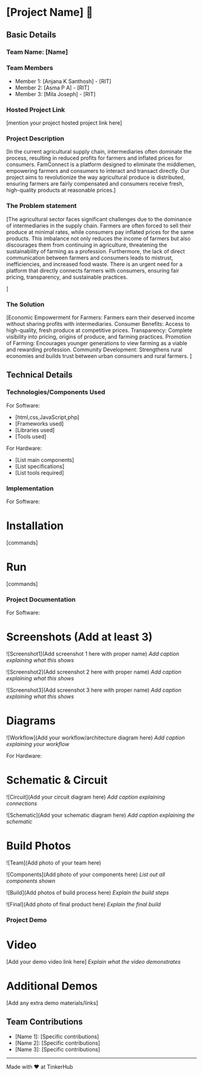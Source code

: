 # [Project Name] 🎯


## Basic Details
### Team Name: [Name]


### Team Members
- Member 1: [Anjana K Santhosh] - [RIT]
- Member 2: [Asma P A] - [RIT]
- Member 3: [Mila Joseph] - [RIT]

### Hosted Project Link
[mention your project hosted project link here]

### Project Description
[In the current agricultural supply chain, intermediaries often dominate the process, resulting in reduced profits for farmers and inflated prices for consumers. FamConnect is a platform designed to eliminate the middlemen, empowering farmers and consumers to interact and transact directly. Our project aims to revolutionize the way agricultural produce is distributed, ensuring farmers are fairly compensated and consumers receive fresh, high-quality products at reasonable prices.]

### The Problem statement
[The agricultural sector faces significant challenges due to the dominance of intermediaries in the supply chain. Farmers are often forced to sell their produce at minimal rates, while consumers pay inflated prices for the same products. This imbalance not only reduces the income of farmers but also discourages them from continuing in agriculture, threatening the sustainability of farming as a profession. Furthermore, the lack of direct communication between farmers and consumers leads to mistrust, inefficiencies, and increased food waste. There is an urgent need for a platform that directly connects farmers with consumers, ensuring fair pricing, transparency, and sustainable practices.

]

### The Solution
[Economic Empowerment for Farmers: Farmers earn their deserved income without sharing profits with intermediaries.
Consumer Benefits: Access to high-quality, fresh produce at competitive prices.
Transparency: Complete visibility into pricing, origins of produce, and farming practices.
Promotion of Farming: Encourages younger generations to view farming as a viable and rewarding profession.
Community Development: Strengthens rural economies and builds trust between urban consumers and rural farmers.
]

## Technical Details
### Technologies/Components Used
For Software:
- [html,css,JavaScript,php]
- [Frameworks used]
- [Libraries used]
- [Tools used]

For Hardware:
- [List main components]
- [List specifications]
- [List tools required]

### Implementation
For Software:
# Installation
[commands]

# Run
[commands]

### Project Documentation
For Software:

# Screenshots (Add at least 3)
![Screenshot1](Add screenshot 1 here with proper name)
*Add caption explaining what this shows*

![Screenshot2](Add screenshot 2 here with proper name)
*Add caption explaining what this shows*

![Screenshot3](Add screenshot 3 here with proper name)
*Add caption explaining what this shows*

# Diagrams
![Workflow](Add your workflow/architecture diagram here)
*Add caption explaining your workflow*

For Hardware:

# Schematic & Circuit
![Circuit](Add your circuit diagram here)
*Add caption explaining connections*

![Schematic](Add your schematic diagram here)
*Add caption explaining the schematic*

# Build Photos
![Team](Add photo of your team here)


![Components](Add photo of your components here)
*List out all components shown*

![Build](Add photos of build process here)
*Explain the build steps*

![Final](Add photo of final product here)
*Explain the final build*

### Project Demo
# Video
[Add your demo video link here]
*Explain what the video demonstrates*

# Additional Demos
[Add any extra demo materials/links]

## Team Contributions
- [Name 1]: [Specific contributions]
- [Name 2]: [Specific contributions]
- [Name 3]: [Specific contributions]

---
Made with ❤️ at TinkerHub
